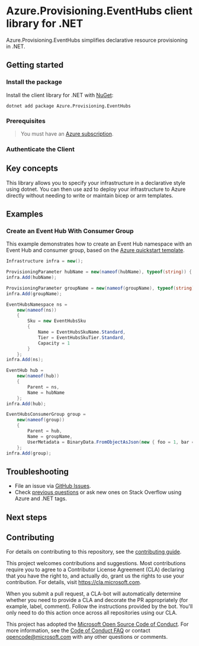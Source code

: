 # Azure.Provisioning.EventHubs client library for .NET

Azure.Provisioning.EventHubs simplifies declarative resource provisioning in .NET.

## Getting started

### Install the package

Install the client library for .NET with [NuGet](https://www.nuget.org/ ):

```dotnetcli
dotnet add package Azure.Provisioning.EventHubs
```

### Prerequisites

> You must have an [Azure subscription](https://azure.microsoft.com/free/dotnet/).

### Authenticate the Client

## Key concepts

This library allows you to specify your infrastructure in a declarative style using dotnet.  You can then use azd to deploy your infrastructure to Azure directly without needing to write or maintain bicep or arm templates.

## Examples

### Create an Event Hub With Consumer Group

This example demonstrates how to create an Event Hub namespace with an Event Hub and consumer group, based on the [Azure quickstart template](https://github.com/Azure/azure-quickstart-templates/blob/master/quickstarts/microsoft.eventhub/event-hubs-create-event-hub-and-consumer-group/main.bicep).

```C# Snippet:EventHubsBasic
Infrastructure infra = new();

ProvisioningParameter hubName = new(nameof(hubName), typeof(string)) { Value = "orders" };
infra.Add(hubName);

ProvisioningParameter groupName = new(nameof(groupName), typeof(string)) { Value = "managers" };
infra.Add(groupName);

EventHubsNamespace ns =
    new(nameof(ns))
    {
        Sku = new EventHubsSku
        {
            Name = EventHubsSkuName.Standard,
            Tier = EventHubsSkuTier.Standard,
            Capacity = 1
        }
    };
infra.Add(ns);

EventHub hub =
    new(nameof(hub))
    {
        Parent = ns,
        Name = hubName
    };
infra.Add(hub);

EventHubsConsumerGroup group =
    new(nameof(group))
    {
        Parent = hub,
        Name = groupName,
        UserMetadata = BinaryData.FromObjectAsJson(new { foo = 1, bar = "hello" }).ToString()
    };
infra.Add(group);
```

## Troubleshooting

-   File an issue via [GitHub Issues](https://github.com/Azure/azure-sdk-for-net/issues).
-   Check [previous questions](https://stackoverflow.com/questions/tagged/azure+.net) or ask new ones on Stack Overflow using Azure and .NET tags.

## Next steps

## Contributing

For details on contributing to this repository, see the [contributing
guide][cg].

This project welcomes contributions and suggestions. Most contributions
require you to agree to a Contributor License Agreement (CLA) declaring
that you have the right to, and actually do, grant us the rights to use
your contribution. For details, visit <https://cla.microsoft.com>.

When you submit a pull request, a CLA-bot will automatically determine
whether you need to provide a CLA and decorate the PR appropriately
(for example, label, comment). Follow the instructions provided by the
bot. You'll only need to do this action once across all repositories
using our CLA.

This project has adopted the [Microsoft Open Source Code of Conduct][coc]. For
more information, see the [Code of Conduct FAQ][coc_faq] or contact
<opencode@microsoft.com> with any other questions or comments.

<!-- LINKS -->
[cg]: https://github.com/Azure/azure-sdk-for-net/blob/main/sdk/resourcemanager/Azure.ResourceManager/docs/CONTRIBUTING.md
[coc]: https://opensource.microsoft.com/codeofconduct/
[coc_faq]: https://opensource.microsoft.com/codeofconduct/faq/
